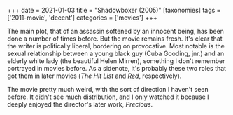 +++
date = 2021-01-03
title = "Shadowboxer (2005)"
[taxonomies]
tags = ['2011-movie', 'decent']
categories = ['movies']
+++

The main plot, that of an assassin softened by an innocent being, has
been done a number of times before. But the movie remains fresh. It's
clear that the writer is politically liberal, bordering on provocative.
Most notable is the sexual relationship between a young black guy (Cuba
Gooding, jnr.) and an elderly white lady (the beautiful Helen Mirren),
something I don't remember portrayed in movies before. As a sidenote,
it's probably these two roles that got them in later movies (*The Hit
List* and *[Red]*, respectively).

The movie pretty much weird, with the sort of direction I haven't seen
before. It didn't see much distribution, and I only watched it because
I deeply enjoyed the director's later work, *Precious*.

  [Red]: @/red-2010.md
